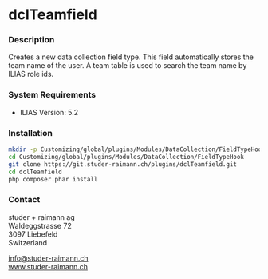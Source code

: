 dclTeamfield
============

### Description
Creates a new data collection field type. This field automatically stores the team name of the user.
A team table is used to search the team name by ILIAS role ids. 

### System Requirements
- ILIAS Version: 5.2

### Installation
```bash
mkdir -p Customizing/global/plugins/Modules/DataCollection/FieldTypeHook
cd Customizing/global/plugins/Modules/DataCollection/FieldTypeHook
git clone https://git.studer-raimann.ch/plugins/dclTeamfield.git
cd dclTeamfield
php composer.phar install
```

### Contact
studer + raimann ag  
Waldeggstrasse 72  
3097 Liebefeld  
Switzerland  

info@studer-raimann.ch  
www.studer-raimann.ch 